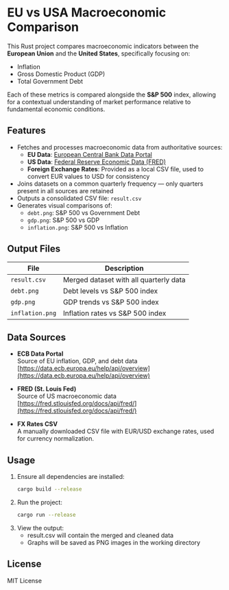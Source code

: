 # EU vs USA Macroeconomic Comparison

This Rust project compares macroeconomic indicators between the **European Union** and the **United States**, specifically focusing on:

- Inflation
- Gross Domestic Product (GDP)
- Total Government Debt

Each of these metrics is compared alongside the **S&P 500** index, allowing for a contextual understanding of market performance relative to fundamental economic conditions.

## Features

- Fetches and processes macroeconomic data from authoritative sources:
    - **EU Data**: [European Central Bank Data Portal](https://data.ecb.europa.eu/help/api/overview)
    - **US Data**: [Federal Reserve Economic Data (FRED)](https://fred.stlouisfed.org/docs/api/fred/)
    - **Foreign Exchange Rates**: Provided as a local CSV file, used to convert EUR values to USD for consistency
- Joins datasets on a common quarterly frequency — only quarters present in all sources are retained
- Outputs a consolidated CSV file: `result.csv`
- Generates visual comparisons of:
    - `debt.png`: S&P 500 vs Government Debt
    - `gdp.png`: S&P 500 vs GDP
    - `inflation.png`: S&P 500 vs Inflation

## Output Files

| File        | Description                                  |
|-------------|----------------------------------------------|
| `result.csv`| Merged dataset with all quarterly data       |
| `debt.png`  | Debt levels vs S&P 500 index                 |
| `gdp.png`   | GDP trends vs S&P 500 index                  |
| `inflation.png` | Inflation rates vs S&P 500 index         |

## Data Sources

- **ECB Data Portal**  
  Source of EU inflation, GDP, and debt data  
  [https://data.ecb.europa.eu/help/api/overview](https://data.ecb.europa.eu/help/api/overview)

- **FRED (St. Louis Fed)**  
  Source of US macroeconomic data  
  [https://fred.stlouisfed.org/docs/api/fred/](https://fred.stlouisfed.org/docs/api/fred/)

- **FX Rates CSV**  
  A manually downloaded CSV file with EUR/USD exchange rates, used for currency normalization.

## Usage

1. Ensure all dependencies are installed:
   ```bash
   cargo build --release
2. Run the project:
   ```bash
   cargo run --release
3. View the output:
   - result.csv will contain the merged and cleaned data
   - Graphs will be saved as PNG images in the working directory

## License
MIT License